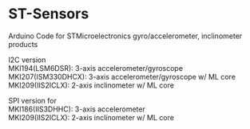 # ST-Sensors

Arduino Code for STMicroelectronics gyro/accelerometer, inclinometer products<br/>

I2C version<br/>
MKI194(LSM6DSR): 3-axis accelerometer/gyroscope<br/>
MKI207(ISM330DHCX): 3-axis accelerometer/gyroscope w/ ML core<br/>
MKI209(IIS2ICLX): 2-axis inclinometer w/ ML core<br/>

SPI version for <br/>
MKI186(IIS3DHHC): 3-axis accelerometer<br/>
MKI209(IIS2ICLX): 2-axis inclinometer w/ ML core<br/>


